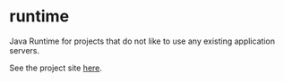 runtime
=======

Java Runtime for projects that do not like to use any existing application servers.

See the project site [here](http://bart.prokop.name/m2-sites/runtime-1.0-SNAPSHOT).
